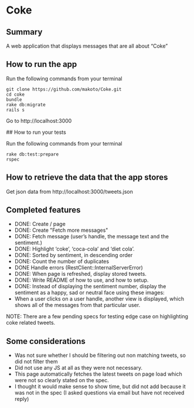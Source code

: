 
# Coke

## Summary

A web application that displays messages that are all about “Coke”

## How to run the app

Run the following commands from your terminal

    git clone https://github.com/makoto/Coke.git
    cd coke
    bundle
    rake db:migrate
    rails s

Go to http://localhost:3000

## How to run your tests

Run the following commands from your terminal

    rake db:test:prepare
    rspec

## How to retrieve the data that the app stores

  Get json data from http://localhost:3000/tweets.json

## Completed features

- DONE: Create / page
- DONE: Create "Fetch more messages"
- DONE: Fetch message (user’s handle, the message text and the sentiment.)
- DONE: Highlight ‘coke’, ‘coca-cola’ and ‘diet cola’.
- DONE: Sorted by sentiment, in descending order
- DONE: Count the number of duplicates
- DONE Handle errors (RestClient::InternalServerError)
- DONE: When page is refreshed, display stored tweets.
- DONE: Write README of how to use, and how to setup.
- DONE: Instead of displaying the sentiment number, display the sentiment as a happy, sad or neutral face using these images:
- When a user clicks on a user handle, another view is displayed, which shows all of the messages from that particular user.

NOTE: There are a few pending specs for testing edge case on highlighting coke related tweets.

## Some considerations

- Was not sure whether I should be filtering out non matching tweets, so did not filter them
- Did not use any JS at all as they were not necessary.
- This page automatically fetches the latest tweets on page load which were not so clearly stated on the spec.
- I thought it would make sense to show time, but did not add because it was not in the spec (I asked questions via email but have not received reply)


